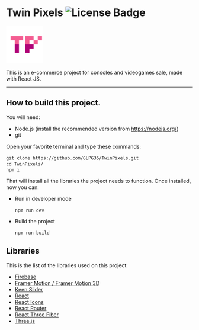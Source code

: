 # Twin Pixels ![License Badge](https://badgen.net/badge/License/MIT/purple)

<img src="images/TwinPixels_Icon.png" width="100px" height="auto" />

This is an e-commerce project for consoles and videogames sale, made with React JS.

---

## How to build this project.

You will need:

- Node.js (install the recommended version from https://nodejs.org/)
- git

Open your favorite terminal and type these commands:

    git clone https://github.com/GLPG35/TwinPixels.git
    cd TwinPixels/
    npm i
    
That will install all the libraries the project needs to function.
Once installed, now you can:

- Run in developer mode
 
      npm run dev

- Build the project

      npm run build

## Libraries

This is the list of the libraries used on this project:

- [Firebase](https://github.com/firebase/firebase-js-sdk)
- [Framer Motion / Framer Motion 3D](https://github.com/framer/motion)
- [Keen Slider](https://github.com/rcbyr/keen-slider)
- [React](https://github.com/facebook/react)
- [React Icons](https://github.com/react-icons/react-icons)
- [React Router](https://github.com/remix-run/react-router)
- [React Three Fiber](https://github.com/pmndrs/react-three-fiber)
- [Three.js](https://github.com/mrdoob/three.js/)
